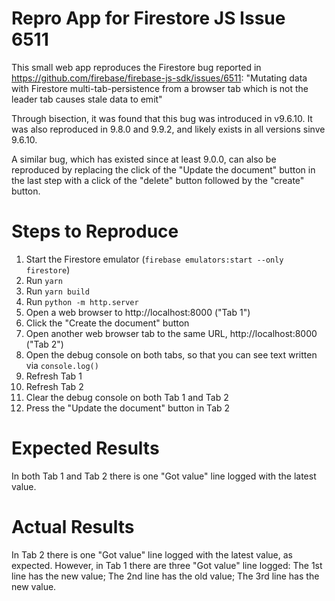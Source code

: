 # Repro App for Firestore JS Issue 6511

This small web app reproduces the Firestore bug reported in https://github.com/firebase/firebase-js-sdk/issues/6511:
"Mutating data with Firestore multi-tab-persistence from a browser tab which is not the leader tab causes stale data to emit"

Through bisection, it was found that this bug was introduced in v9.6.10.
It was also reproduced in 9.8.0 and 9.9.2, and likely exists in all versions
sinve 9.6.10.

A similar bug, which has existed since at least 9.0.0, can also be reproduced
by replacing the click of the "Update the document" button in the last step
with a click of the "delete" button followed by the "create" button.

# Steps to Reproduce

1. Start the Firestore emulator (`firebase emulators:start --only firestore`)
2. Run `yarn`
3. Run `yarn build`
4. Run `python -m http.server`
5. Open a web browser to http://localhost:8000 ("Tab 1")
6. Click the "Create the document" button
7. Open another web browser tab to the same URL, http://localhost:8000 ("Tab 2")
8. Open the debug console on both tabs, so that you can see text written via `console.log()`
9. Refresh Tab 1
10. Refresh Tab 2
11. Clear the debug console on both Tab 1 and Tab 2
12. Press the "Update the document" button in Tab 2

# Expected Results

In both Tab 1 and Tab 2 there is one "Got value" line logged with the latest value.

# Actual Results

In Tab 2 there is one "Got value" line logged with the latest value, as expected.
However, in Tab 1 there are three "Got value" line logged:
The 1st line has the new value;
The 2nd line has the old value;
The 3rd line has the new value.

